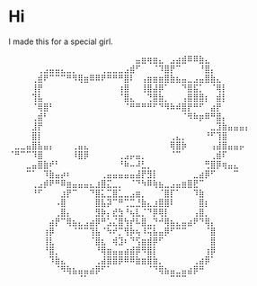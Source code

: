 # Hi
I made this for a special girl.

⠀⠀⠀⠀⠀⠀⠀⠀⠀⠀⠀⠀⠀⠀⠀⠀⠀⠀⠀⠀⠀⠀⣤⣶⢶⣶⣄⠀⣠⣴⣾⠿⠿⣷⣄⠀⠀⠀⠀⠀⠀⠀
⠀⠀⠀⠀⠀⢀⣠⣤⣤⣄⣀⡀⠀⠀⠀⠀⢀⣀⣀⣀⣠⣾⠋⠀⠀⠈⠹⣿⡟⠉⠀⠀⠀⠘⣿⡄⠀⠀⠀⠀⠀⠀
⠀⠀⠀⠀⢀⣾⠟⠉⠉⠉⠛⠻⢿⣶⠿⠿⠟⠛⠛⠛⣿⠇⠀⢠⣶⣶⣶⣿⣷⣦⣤⣀⣠⣤⣿⣷⣄⠀⠀⠀⠀⠀
⠀⠀⠀⠀⢸⡟⠀⠀⠀⠀⠀⠀⠀⠀⠀⠀⠀⠀⠀⢰⣿⠀⠀⢸⣿⣼⡿⠁⠀⠀⠙⣿⣯⡁⠀⠈⢿⡇⠀⠀⠀⠀
⠀⠀⠀⠀⢹⣧⠀⠀⠀⠀⠀⠀⠀⠀⠀⠀⠀⠀⠀⠈⣿⣄⠀⠀⢙⣿⣷⡀⠀⠀⢠⣿⣿⣿⡆⠀⣾⡇⠀⠀⠀⠀
⠀⠀⠀⠀⠈⢿⣿⠃⠀⠀⠀⠀⠀⠀⠀⠀⠀⠀⠀⠀⠈⠛⠛⠛⠛⠋⠙⠻⠷⠾⣿⡟⠛⠋⠀⣴⡟⠀⠀⠀⠀⠀
⠀⠀⠀⠀⢀⣾⠃⠀⠀⠀⠀⠀⠀⠀⠀⠀⠀⠀⠀⠀⠀⠀⠀⠀⠀⠀⠀⠀⠀⠀⠈⠻⠷⡶⠿⠛⣿⡄⠀⠀⠀⠀
⠀⠀⠀⠀⣸⡟⠀⠀⠀⠀⠀⠀⠀⠀⠀⠀⠀⠀⠀⠀⠀⠀⠀⠀⠀⠀⠀⠀⠀⠀⠀⠀⠀⠀⠀⣀⣹⣷⣤⣤⣤⡄
⠀⠀⠀⠀⣿⡇⠀⠀⠀⠀⠀⠀⠀⠀⠀⠀⠀⠀⠀⠀⠀⠀⠀⠀⠀⠀⠀⠀⢀⣄⡀⠀⠀⠀⠘⠋⢹⣿⠀⠀⠀⠀
⠀⣀⣀⣤⣿⣧⣤⡄⠀⠀⠀⢀⣤⣄⠀⠀⠀⠀⠀⠀⠀⠀⠀⠀⠀⠀⠀⠀⢿⣿⡷⠀⠀⠀⠀⢠⣼⣿⣤⣤⡤⠀
⠈⠛⠉⠉⠹⣿⠀⠀⠀⠀⠀⠸⣿⡿⠀⠀⠀⠀⠀⢀⣠⡤⣤⡀⠀⠀⠀⠀⠈⠉⠀⠀⠀⠀⠀⢀⣾⠏⠀⠀⠀⠀
⠀⠀⠀⣀⣤⣿⣷⠞⠃⠀⠀⠀⠀⠀⠀⠀⠀⠀⠀⠘⠷⠤⠼⣃⡀⠀⠀⠀⠀⠀⠀⠀⠀⠀⢛⣿⡿⢶⣤⣄⠀⠀
⠀⠀⠀⠉⠁⠀⠹⣷⣤⡴⠆⠀⠀⠀⠀⠀⢀⣤⣤⣤⣤⣤⣼⡟⣻⡇⠀⠀⠀⠀⠀⠀⣀⣴⡿⠋⠀⠀⠀⠉⠀⠀
⠀⠀⠀⠀⢀⣠⡾⠟⠛⠿⣶⣤⣤⣤⣄⣰⣿⣍⣀⡀⠀⠈⠙⠳⠿⢷⣦⣀⣠⣤⣶⣿⣟⠉⠀⠀⠀⠀⠀⠀⠀⠀
⠀⠀⠀⠀⠘⠋⠀⠀⠀⣰⡟⠉⠀⠀⠙⣿⣅⣉⣿⣁⣀⣠⣶⡀⠀⠀⠈⣿⡏⠁⠀⠀⠹⣷⠀⠀⠀⠀⠀⠀⠀⠀
⠀⠀⠀⠀⠀⠀⠀⠀⠠⣿⠀⠀⠀⠀⠀⣿⣧⡽⠉⠛⢉⣉⣘⣷⣄⣰⣿⣿⠇⠀⠀⠀⠀⣿⡆⠀⠀⠀⠀⠀⠀⠀
⠀⠀⠀⠀⠀⠀⠀⠀⢀⣿⡄⠀⠀⠀⠀⣻⡷⡄⣞⣳⠘⢦⣇⡈⠙⡿⢿⡇⠀⠀⠀⠀⢠⣿⡀⠀⠀⠀⠀⠀⠀⠀
⠀⠀⠀⠀⠀⠀⠀⣴⡟⠉⢿⣦⣄⣠⣴⡿⠛⣡⣌⣿⢳⡞⠧⣿⣀⡙⠚⢿⣦⣄⣤⣴⠟⠙⢿⡄⠀⠀⠀⠀⠀⠀
⠀⠀⠀⠀⠀⠀⢰⡿⠀⠀⠀⠈⠉⠉⢹⣧⠈⠳⠞⡉⢻⡷⢦⠸⢭⣧⣤⡿⠋⠉⠉⠀⠀⠀⠈⣿⠀⠀⠀⠀⠀⠀
⠀⠀⠀⠀⠀⠀⢸⣇⠀⠀⠀⠀⠀⠀⠈⣿⣆⠀⢾⣹⠆⠙⢫⣶⣾⡿⠋⠀⠀⠀⠀⠀⠀⠀⠀⣿⠀⠀⠀⠀⠀⠀
⠀⠀⠀⠀⠀⠀⠘⣿⡀⠀⠀⠀⠀⠀⠀⠘⢿⣶⣤⣤⣴⣾⡿⠻⣿⡇⠀⠀⠀⠀⠀⠀⠀⠀⢰⡿⠀⠀⠀⠀⠀⠀
⠀⠀⠀⠀⠀⠀⠀⠹⣷⣄⠀⠀⠀⠀⠀⢀⣼⣿⣿⡿⠿⠿⣷⣶⣿⣷⡀⠀⠀⠀⠀⠀⢀⣴⡿⠁⠀⠀⠀⠀⠀⠀
⠀⠀⠀⠀⠀⠀⠀⠀⠈⠻⢷⣦⣤⣤⣴⡿⠋⠁⠀⠀⠀⠀⠀⠀⠈⠙⢿⣦⣤⣀⣤⣴⡿⠛⠀⠀⠀⠀⠀⠀⠀⠀
⠀⠀⠀⠀⠀⠀⠀⠀⠀⠀⠀⠀⠈⠁⠀⠀⠀⠀⠀⠀⠀⠀⠀⠀⠀⠀⠀⠀⠉⠉⠉⠀⠀⠀⠀⠀⠀⠀⠀⠀⠀⠀

